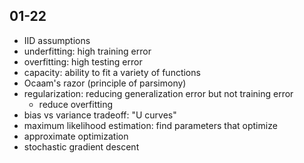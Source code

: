 ## 01-22
- IID assumptions
- underfitting: high training error
- overfitting: high testing error
- capacity: ability to fit a variety of functions
- Ocaam's razor (principle of parsimony)
- regularization: reducing generalization error but not training error
    - reduce overfitting
- bias vs variance tradeoff: "U curves"
- maximum likelihood estimation: find parameters that optimize
- approximate optimization
- stochastic gradient descent